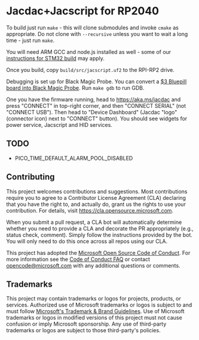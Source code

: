 # Jacdac+Jacscript for RP2040

To build just run `make` - this will clone submodules and invoke `cmake` as appropriate.
Do not clone with `--recursive` unless you want to wait a long time - just run `make`.

You will need ARM GCC and node.js installed as well - some of our
[instructions for STM32 build](https://github.com/microsoft/jacdac-stm32x0/blob/main/README.md#setup)
may apply.

Once you build, copy `build/src/jacscript.uf2` to the RPI-RP2 drive.

Debugging is set up for Black Magic Probe. 
You can convert a [$3 Bluepill board into Black Magic Probe](https://github.com/mmoskal/blackmagic-bluepill).
Run `make gdb` to run GDB.

One you have the firmware running, head to https://aka.ms/jacdac and press "CONNECT" in top-right corner,
and then "CONNECT SERIAL" (not "CONNECT USB").
Then head to "Device Dashboard" (Jacdac "logo" (connector icon) next to "CONNECT" button).
You should see widgets for power service, Jacscript and HID services.

## TODO

* PICO_TIME_DEFAULT_ALARM_POOL_DISABLED

## Contributing

This project welcomes contributions and suggestions.  Most contributions require you to agree to a
Contributor License Agreement (CLA) declaring that you have the right to, and actually do, grant us
the rights to use your contribution. For details, visit https://cla.opensource.microsoft.com.

When you submit a pull request, a CLA bot will automatically determine whether you need to provide
a CLA and decorate the PR appropriately (e.g., status check, comment). Simply follow the instructions
provided by the bot. You will only need to do this once across all repos using our CLA.

This project has adopted the [Microsoft Open Source Code of Conduct](https://opensource.microsoft.com/codeofconduct/).
For more information see the [Code of Conduct FAQ](https://opensource.microsoft.com/codeofconduct/faq/) or
contact [opencode@microsoft.com](mailto:opencode@microsoft.com) with any additional questions or comments.

## Trademarks

This project may contain trademarks or logos for projects, products, or services. Authorized use of Microsoft 
trademarks or logos is subject to and must follow 
[Microsoft's Trademark & Brand Guidelines](https://www.microsoft.com/en-us/legal/intellectualproperty/trademarks/usage/general).
Use of Microsoft trademarks or logos in modified versions of this project must not cause confusion or imply Microsoft sponsorship.
Any use of third-party trademarks or logos are subject to those third-party's policies.
